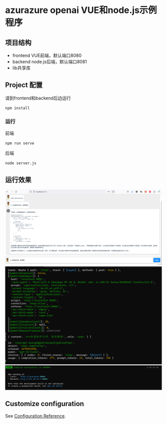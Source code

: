 # azurazure openai VUE和node.js示例程序

## 项目结构
* frontend VUE前端，默认端口8080
* backend node.js后端，默认端口8081
* lib共享库

## Project 配置

请到frontend和backend后边运行
```
npm install
```

### 运行

前端
```
npm run serve
```

后端
```
node server.js
```
## 运行效果

![演示页面](/img/demo-page.png)
![后端](/img/backend-dev.png)
![前端](/img/frontend-dev.png)


## Customize configuration
See [Configuration Reference](https://cli.vuejs.org/config/).
